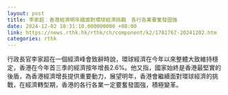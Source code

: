 ```yaml
---
layout: post
title: 李家超︰香港經濟明年續面對環球經濟挑戰　各行各業要奮發圖強
date: 2024-12-02 18:31:10.000000000 +08:00
link: https://news.rthk.hk/rthk/ch/component/k2/1781767-20241202.htm
categories: rthk
---
```


行政長官李家超在一個經濟峰會致辭時說，環球經濟在今年以來整體大致維持穩定，香港在今年首三季的經濟按年增長2.6%。他又指，國家始終是香港最堅實的後盾，為香港經濟增長提供重要動力，展望明年，香港會繼續面對環球經濟的挑戰，在經濟轉型期，香港的各行各業一定要奮發圖強，積極變革。
